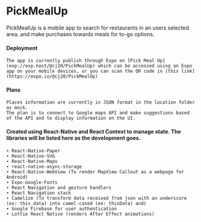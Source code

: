 # PickMealUp

PickMealUp is a mobile app to search for restaurants in an users selected area, and make purchases towards meals for to-go options.

#### Deployment 
    The app is currently publish through Expo on [Pick Meal Up](exp://exp.host/@cj20/PickMealUp) which can be accessed using an Expo app on your mobile devices, or you can scan the QR code in [this link](https://expo.io/@cj20/PickMealUp)




#### Plans
    Places information are currently in JSON format in the location folder as mock.  
    The plan is to connect to Google maps API and make suggestions based of the API and to display information on the UI.

#### Created using React-Native and React Context to manage state. The libraries will be listed here as the development goes.

    ∙ React-Native-Paper
    ∙ React-Native-SVG
    ∙ React-Native-Maps
    ∙ react-native-async-storage
    ∙ React-Native-WebView (To render MapView Callout as a webpage for Android)
    ∙ Expo-Google-Fonts
    ∙ React Navigation and gesture handlers
    ∙ React Navigation stack
    ∙ Camelize (To transform data received from json with an underscore (ex: this_data) into camel-cased (ex: thisData) and)
    ∙ Google Firebase for user authentication
    ∙ Lottie React Native (renders After Effect animations)
